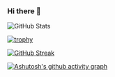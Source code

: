 ### Hi there 👋

<!--
**simziky/simziky** is a ✨ _special_ ✨ repository because its `README.md` (this file) appears on your GitHub profile.

Here are some ideas to get you started:

- 🔭 I’m currently working on ...
- 🌱 I’m currently learning ...
- 👯 I’m looking to collaborate on ...
- 🤔 I’m looking for help with ...
- 💬 Ask me about ...
- 📫 How to reach me: ...
- 😄 Pronouns: ...
- ⚡ Fun fact: ...
-->
![GitHub Stats](https://github-readme-stats.vercel.app/api?username=simziky&theme=radical)

[![trophy](https://github-profile-trophy.vercel.app/?username=simziky&theme=gruvbox&row=2&column=3)](https://github.com/ryo-ma/github-profile-trophy)

[![GitHub Streak](https://github-readme-streak-stats.herokuapp.com/?user=simziky&theme=dark)](https://git.io/streak-stats)

[![Ashutosh's github activity graph](https://activity-graph.herokuapp.com/graph?username=simziky&theme=dracula)](https://github.com/ashutosh00710/github-readme-activity-graph)
